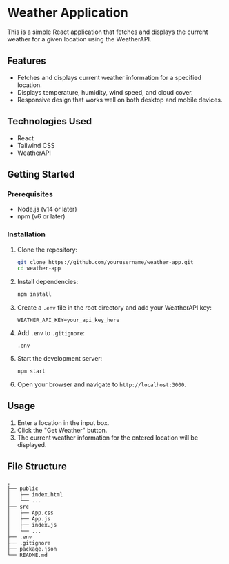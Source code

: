# Weather Application

This is a simple React application that fetches and displays the current weather for a given location using the WeatherAPI.

## Features

- Fetches and displays current weather information for a specified location.
- Displays temperature, humidity, wind speed, and cloud cover.
- Responsive design that works well on both desktop and mobile devices.

## Technologies Used

- React
- Tailwind CSS
- WeatherAPI

## Getting Started

### Prerequisites

- Node.js (v14 or later)
- npm (v6 or later)

### Installation

1. Clone the repository:
    ```sh
    git clone https://github.com/yourusername/weather-app.git
    cd weather-app
    ```

2. Install dependencies:
    ```sh
    npm install
    ```

3. Create a `.env` file in the root directory and add your WeatherAPI key:
    ```plaintext
    WEATHER_API_KEY=your_api_key_here
    ```

4. Add `.env` to `.gitignore`:
    ```plaintext
    .env
    ```

5. Start the development server:
    ```sh
    npm start
    ```

6. Open your browser and navigate to `http://localhost:3000`.

## Usage

1. Enter a location in the input box.
2. Click the "Get Weather" button.
3. The current weather information for the entered location will be displayed.

## File Structure

```plaintext
.
├── public
│   ├── index.html
│   └── ...
├── src
│   ├── App.css
│   ├── App.js
│   ├── index.js
│   └── ...
├── .env
├── .gitignore
├── package.json
└── README.md
